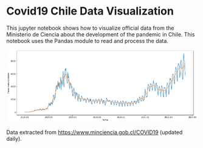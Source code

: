 # Covid19 Chile Data Visualization 

This jupyter notebook shows how to visualize official data from the Ministerio de Ciencia about the development of the pandemic in Chile. This notebook uses the Pandas module to read and process the data. 

![Image](2021_04_13.png)

Data extracted from https://www.minciencia.gob.cl/COVID19 (updated daily).
